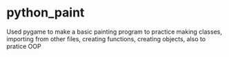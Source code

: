 # python_paint

Used pygame to make a basic painting program to practice making classes, importing from other files, creating functions, creating objects, also to pratice OOP
